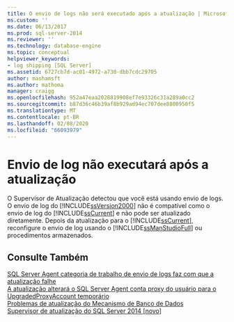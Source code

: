 ```yaml
---
title: O envio de logs não será executado após a atualização | Microsoft Docs
ms.custom: ''
ms.date: 06/13/2017
ms.prod: sql-server-2014
ms.reviewer: ''
ms.technology: database-engine
ms.topic: conceptual
helpviewer_keywords:
- log shipping [SQL Server]
ms.assetid: 6727cb7d-ac01-4972-a730-dbb7cdc29705
author: mashamsft
ms.author: mathoma
manager: craigg
ms.openlocfilehash: 952a47eaa2028819908ef7e93326c31a289a0cc2
ms.sourcegitcommit: b87d36c46b39af8b929ad94ec707dee8800950f5
ms.translationtype: MT
ms.contentlocale: pt-BR
ms.lasthandoff: 02/08/2020
ms.locfileid: "66093979"
---
```

# <a name="log-shipping-will-not-run-after-upgrading"></a>Envio de log não executará após a atualização
  O Supervisor de Atualização detectou que você está usando envio de logs. O envio de log do [!INCLUDE[ssVersion2000](../../includes/ssversion2000-md.md)] não é compatível como o envio de log do [!INCLUDE[ssCurrent](../../includes/sscurrent-md.md)] e não pode ser atualizado diretamente. Depois da atualização para o [!INCLUDE[ssCurrent](../../includes/sscurrent-md.md)], reconfigure o envio de log usando o [!INCLUDE[ssManStudioFull](../../includes/ssmanstudiofull-md.md)] ou procedimentos armazenados.  
  
## <a name="see-also"></a>Consulte Também  
 [SQL Server Agent categoria de trabalho de envio de logs faz com que a atualização falhe](../../../2014/sql-server/install/sql-server-agent-log-shipping-job-category-causes-upgrade-to-fail.md)   
 [A atualização alterará o SQL Server Agent conta proxy do usuário para o UpgradedProxyAccount temporário](../../../2014/sql-server/install/upgrading-changes-sql-server-agent-user-proxy-account-to-temporary-account.md)   
 [Problemas de atualização do Mecanismo de Banco de Dados](../../../2014/sql-server/install/database-engine-upgrade-issues.md)   
 [Supervisor de atualização do SQL Server 2014 &#91;novo&#93;](sql-server-2014-upgrade-advisor.md)  
  
  
